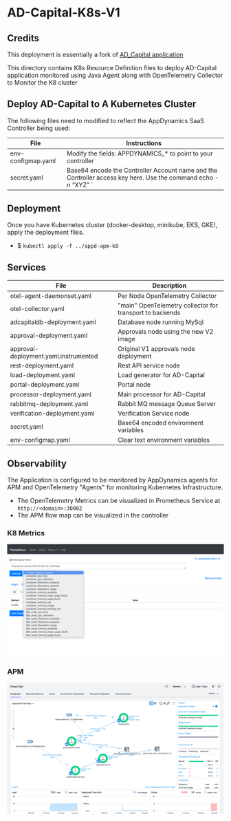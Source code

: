 # AD-Capital-K8s-V1 

## Credits
This deployment is essentially a fork of [AD_Capital application](https://github.com/Appdynamics/AD-Capital-K8s-Lab.git) 


This directory contains K8s Resource Definition files to deploy AD-Capital application monitored using Java Agent
along with OpenTelemetry Collector to Monitor the K8 cluster

## Deploy AD-Capital to A Kubernetes Cluster

The following files need to modified to reflect the AppDynamics SaaS Controller being used:

| File      | Instructions |
| ----------- | ----------- |
| env-configmap.yaml      | Modify the fields: APPDYNAMICS_* to point to your controller       |
| secret.yaml   |  Base64 encode the Controller Account name and the Controller access key here. Use the command echo -n “XYZ” `|` base64 |

## Deployment

Once you have Kubernetes cluster (docker-desktop, minikube, EKS, GKE), apply the deployment files. 

- $ `kubectl apply -f ../appd-apm-k8`

## Services

| File      | Description |
| ----------- | ----------- |
| otel-agent-daemonset.yaml      | Per Node OpenTelemetry Collector |
| otel-collector.yaml      | "main" OpenTelemetry collector for transport to backends |
| adcapitaldb-deployment.yaml      | Database node running MySql |
| approval-deployment.yaml   | Approvals node using the new V2 image        |
| approval-deployment.yaml.instrumented | Original V1 approvals node deployment|
| rest-deployment.yaml   |  Rest API service node      |
| load-deployment.yaml | Load generator for AD-Capital |
| portal-deployment.yaml  | Portal node |       
| processor-deployment.yaml | Main processor for AD-Capital |
| rabbitmq-deployment.yaml   | Rabbit MQ message Queue Server |       
| verification-deployment.yaml | Verification Service node |
| secret.yaml  |   Base64 encoded environment variables     |
| env-configmap.yaml | Clear text environment variables |



## Observability 

The Application is configured to be monitored by AppDynamics agents for APM and 
OpenTelemetry "Agents" for monitoring Kubernetes Infrastructure.

- The OpenTelemetry Metrics can be visualized in Prometheus Service at `http://<domain>:30002`
- The APM flow map can be visualized in the controller 

### K8 Metrics
![K8 Metrics](../docs/sample-metrics.png)

### APM
![Application](../docs/sample-appd-apm.png)
